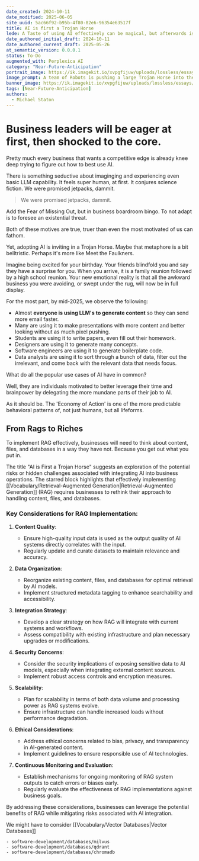 ```yaml
---
date_created: 2024-10-11
date_modified: 2025-06-05
site_uuid: 5ac66f92-b95b-4f80-82e6-96354e63517f
title: AI is first a Trojan Horse
lede: A Taste of using AI effectively can be magical, but afterwards is a massive amount of reconfiguration and technology adoption.
date_authored_initial_draft: 2024-10-11
date_authored_current_draft: 2025-05-26
at_semantic_version: 0.0.0.1
status: To-Do
augmented_with: Perplexica AI
category: "Near-Future-Anticipation"
portrait_image: https://ik.imagekit.io/xvpgfijuw/uploads/lossless/essays/2025-05-04_portraitimage_AI-is-first-a-Trojan-Horse_c542f9fe-2450-4e80-a39c-c29fd81b8b46_FSB44Ca6Y.jpg
image_prompt: A team of Robots is pushing a large Trojan Horse into the doorway of a large commercial office building, and the employees and security guards are holding the door open for it.
banner_image: https://ik.imagekit.io/xvpgfijuw/uploads/lossless/essays/2025-05-04_bannerimage_AI-is-first-a-Trojan-Horse_c70689f7-0149-4ae5-b076-c94bf98932ae_AKHwcg3RP.jpg
tags: [Near-Future-Anticipation]
authors:
  - Michael Staton
---
```


# Business leaders will be eager at first, then shocked to the core. 

Pretty much every business that wants a competitive edge is already knee deep trying to figure out how to best use AI. 

There is something seductive about imaginging and experiencing even basic LLM capability. It feels super human, at first. It conjures science fiction. We were promised jetpacks, dammit.

> We were promised jetpacks, dammit.

Add the Fear of Missing Out, but in business boardroom bingo. To not adapt is to foresee an existential threat. 

Both of these motives are true, truer than even the most motivated of us can fathom. 

Yet, adopting AI is inviting in a Trojan Horse. Maybe that metaphore is a bit belltristic. Perhaps it's more like Meet the Faulkners. 

Imagine being excited for your birthday. Your friends blindfold you and say they have a surprise for you. When you arrive, it is a family reunion followed by a high school reunion. Your new emotional reality is that all the awkward business you were avoiding, or swept under the rug, will now be in full display.

For the most part, by mid-2025, we observe the following:

- Almost **everyone is using LLM's to generate content** so they can send more email faster. 
- Many are using it to make presentations with more content and better looking without as much pixel pushing.
- Students are using it to write papers, even fill out their homework. 
- Designers are using it to generate many concepts.
- Software engineers are using it to generate boilerplate code. 
- Data analysts are using it to sort through a bunch of data, filter out the irrelevant, and come back with the relevant data that needs focus.

What do all the popular use cases of AI have in common?  

Well, they are individuals motivated to better leverage their time and brainpower by delegating the more mundane parts of their job to AI. 

As it should be.  The 'Economy of Action' is one of the more predictable behavioral patterns of, not just humans, but all lifeforms. 

## From Rags to Riches

To implement RAG effectively, businesses will need to think about content, files, and databases in a way they have not. Because you get out what you put in.

The title "AI is First a Trojan Horse" suggests an exploration of the potential risks or hidden challenges associated with integrating AI into business operations. The starred block highlights that effectively implementing [[Vocabulary/Retrieval-Augmented Generation|Retrieval-Augmented Generation]] (RAG) requires businesses to rethink their approach to handling content, files, and databases.

### Key Considerations for RAG Implementation:

1. **Content Quality**: 
   - Ensure high-quality input data is used as the output quality of AI systems directly correlates with the input.
   - Regularly update and curate datasets to maintain relevance and accuracy.

2. **Data Organization**:
   - Reorganize existing content, files, and databases for optimal retrieval by AI models.
   - Implement structured metadata tagging to enhance searchability and accessibility.

3. **Integration Strategy**:
   - Develop a clear strategy on how RAG will integrate with current systems and workflows.
   - Assess compatibility with existing infrastructure and plan necessary upgrades or modifications.

4. **Security Concerns**:
   - Consider the security implications of exposing sensitive data to AI models, especially when integrating external content sources.
   - Implement robust access controls and encryption measures.

5. **Scalability**:
   - Plan for scalability in terms of both data volume and processing power as RAG systems evolve.
   - Ensure infrastructure can handle increased loads without performance degradation.

6. **Ethical Considerations**:
   - Address ethical concerns related to bias, privacy, and transparency in AI-generated content.
   - Implement guidelines to ensure responsible use of AI technologies.

7. **Continuous Monitoring and Evaluation**:
   - Establish mechanisms for ongoing monitoring of RAG system outputs to catch errors or biases early.
   - Regularly evaluate the effectiveness of RAG implementations against business goals.

By addressing these considerations, businesses can leverage the potential benefits of RAG while mitigating risks associated with AI integration.

We might have to consider [[Vocabulary/Vector Databases|Vector Databases]]

```toolingGallery
- software-development/databases/milvus
- software-development/databases/qdrant
- software-development/databases/chromadb
```
